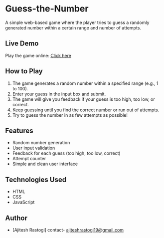 # Guess-the-Number

A simple web-based game where the player tries to guess a randomly generated number within a certain range and number of attempts.

## Live Demo
Play the game online: [Click here](https://guess-the-number-three.vercel.app/)

## How to Play
1. The game generates a random number within a specified range (e.g., 1 to 100).
2. Enter your guess in the input box and submit.
3. The game will give you feedback if your guess is too high, too low, or correct.
4. Keep guessing until you find the correct number or run out of attempts.
5. Try to guess the number in as few attempts as possible!

## Features
- Random number generation
- User input validation
- Feedback for each guess (too high, too low, correct)
- Attempt counter
- Simple and clean user interface



## Technologies Used
- HTML
- CSS
- JavaScript

## Author
- [Ajitesh Rastogi]  contact- ajiteshrastogi19@gmail.com